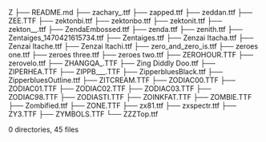Z
├── README.md
├── zachary_.ttf
├── zapped.ttf
├── zeddan.ttf
├── ZEE.TTF
├── zektonbi.ttf
├── zektonbo.ttf
├── zektonit.ttf
├── zekton__.ttf
├── ZendaEmbossed.ttf
├── zenda.ttf
├── zenith.ttf
├── Zentaiges_1470421615734.ttf
├── Zentaiges.ttf
├── Zenzai Itacha.ttf
├── Zenzai Itache.ttf
├── Zenzai Itachi.ttf
├── zero_and_zero_is.ttf
├── zeroes one.ttf
├── zeroes three.ttf
├── zeroes two.ttf
├── ZEROHOUR.TTF
├── zerovelo.ttf
├── ZHANGQA_.TTF
├── Zing Diddly Doo.ttf
├── ZIPERHEA.TTF
├── ZIPPB___.TTF
├── ZipperbluesBlack.ttf
├── ZipperbluesOutline.ttf
├── ZITCREAM.TTF
├── ZODIAC00.TTF
├── ZODIAC01.TTF
├── ZODIAC02.TTF
├── ZODIAC03.TTF
├── ZODIAC98.TTF
├── ZODIASTI.TTF
├── ZOINKFAT.TTF
├── ZOMBIE.TTF
├── Zombified.ttf
├── ZONE.TTF
├── zx81.ttf
├── zxspectr.ttf
├── ZY3.TTF
├── ZYMBOLS.TTF
└── ZZZTop.ttf

0 directories, 45 files
